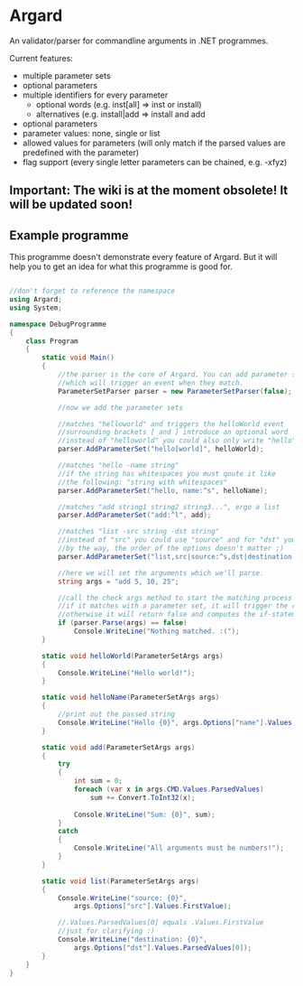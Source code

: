 Argard
===

An validator/parser for commandline arguments in .NET programmes.

Current features:
 - multiple parameter sets
 - optional parameters
 - multiple identifiers for every parameter
    - optional words (e.g. inst[all] => inst or install)
    - alternatives (e.g. install|add => install and add
 - optional parameters
 - parameter values: none, single or list
 - allowed values for parameters (will only match if the parsed values are predefined with the parameter)
 - flag support (every single letter parameters can be chained, e.g. -xfyz)

Important: The wiki is at the moment obsolete! It will be updated soon!
---

Example programme
---

This programme doesn't demonstrate every feature of Argard. But it will help you to get an idea for what this programme is good for.

```cs

//don't forget to reference the namespace
using Argard;
using System;

namespace DebugProgramme
{
    class Program
    {
        static void Main()
        {
            //the parser is the core of Argard. You can add parameter sets to it
            //which will trigger an event when they match.
            ParameterSetParser parser = new ParameterSetParser(false);

            //now we add the parameter sets

            //matches "helloworld" and triggers the helloWorld event
            //surrounding brackets [ and ] introduce an optional word
            //instead of "helloworld" you could also only write "hello"
            parser.AddParameterSet("hello[world]", helloWorld);

            //matches "hello -name string"
            //if the string has whitespaces you must qoute it like
            //the following: "string with whitespaces"
            parser.AddParameterSet("hello, name:^s", helloName);

            //matches "add string1 string2 string3...", ergo a list
            parser.AddParameterSet("add:^l", add);

            //matches "list -src string -dst string"
            //instead of "src" you could use "source" and for "dst" you could use "destination"
            //by the way, the order of the options doesn't matter ;)
            parser.AddParameterSet("list,src|source:^s,dst|destination:^s", list);

            //here we will set the arguments which we'll parse.
            string args = "add 5, 10, 25";

            //call the check args method to start the matching process
            //if it matches with a parameter set, it will trigger the respective event
            //otherwise it will return false and computes the if-statement
            if (parser.Parse(args) == false)
                Console.WriteLine("Nothing matched. :(");
        }

        static void helloWorld(ParameterSetArgs args)
        {
            Console.WriteLine("Hello world!");
        }

        static void helloName(ParameterSetArgs args)
        {
            //print out the passed string
            Console.WriteLine("Hello {0}", args.Options["name"].Values.FirstValue);
        }

        static void add(ParameterSetArgs args)
        {
            try
            {
                int sum = 0;
                foreach (var x in args.CMD.Values.ParsedValues)
                    sum += Convert.ToInt32(x);
                
                Console.WriteLine("Sum: {0}", sum);
            }
            catch
            {
                Console.WriteLine("All arguments must be numbers!");
            }
        }

        static void list(ParameterSetArgs args)
        {
            Console.WriteLine("source: {0}",
                args.Options["src"].Values.FirstValue);

            //.Values.ParsedValues[0] equals .Values.FirstValue
            //just for clarifying :)
            Console.WriteLine("destination: {0}",
                args.Options["dst"].Values.ParsedValues[0]);
        }
    }
}
    
```
